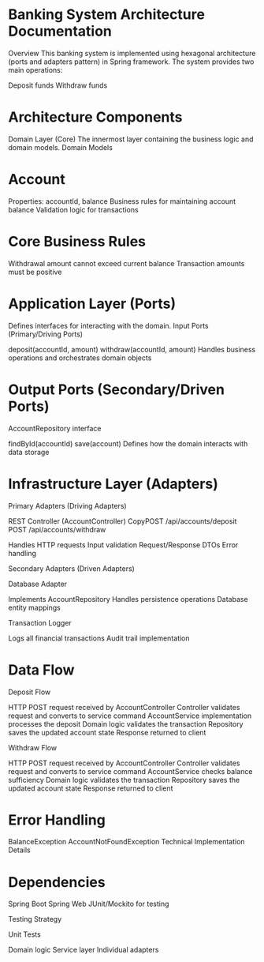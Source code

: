 # Banking System Architecture Documentation
Overview
This banking system is implemented using hexagonal architecture (ports and adapters pattern) in Spring framework. The system provides two main operations:

Deposit funds
Withdraw funds

# Architecture Components
Domain Layer (Core)
The innermost layer containing the business logic and domain models.
Domain Models

# Account

Properties: accountId, balance
Business rules for maintaining account balance
Validation logic for transactions



# Core Business Rules

Withdrawal amount cannot exceed current balance
Transaction amounts must be positive

# Application Layer (Ports)
Defines interfaces for interacting with the domain.
Input Ports (Primary/Driving Ports)

deposit(accountId, amount)
withdraw(accountId, amount)
Handles business operations and orchestrates domain objects



# Output Ports (Secondary/Driven Ports)

AccountRepository interface

findById(accountId)
save(account)
Defines how the domain interacts with data storage



# Infrastructure Layer (Adapters)
Primary Adapters (Driving Adapters)

REST Controller (AccountController)
CopyPOST /api/accounts/deposit
POST /api/accounts/withdraw

Handles HTTP requests
Input validation
Request/Response DTOs
Error handling



Secondary Adapters (Driven Adapters)

Database Adapter

Implements AccountRepository
Handles persistence operations
Database entity mappings


Transaction Logger

Logs all financial transactions
Audit trail implementation



# Data Flow
Deposit Flow

HTTP POST request received by AccountController
Controller validates request and converts to service command
AccountService implementation processes the deposit
Domain logic validates the transaction
Repository saves the updated account state
Response returned to client

Withdraw Flow

HTTP POST request received by AccountController
Controller validates request and converts to service command
AccountService checks balance sufficiency
Domain logic validates the transaction
Repository saves the updated account state
Response returned to client

# Error Handling

BalanceException
AccountNotFoundException
Technical Implementation Details

# Dependencies

Spring Boot
Spring Web
JUnit/Mockito for testing

Testing Strategy

Unit Tests

Domain logic
Service layer
Individual adapters
